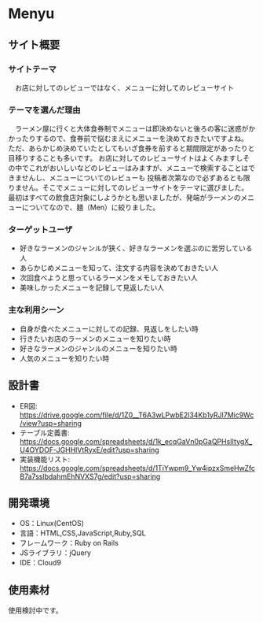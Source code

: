 # Menyu

## サイト概要
### サイトテーマ
　お店に対してのレビューではなく、メニューに対してのレビューサイト

### テーマを選んだ理由
　ラーメン屋に行くと大体食券制でメニューは即決めないと後ろの客に迷惑がかかったりするので、食券前で悩むまえにメニューを決めておきたいですよね。
ただ、あらかじめ決めていたとしてもいざ食券を前すると期間限定があったりと目移りすることも多いです。
お店に対してのレビューサイトはよくみますしその中でこれがおいしいなどのレビューはみますが、メニューで検索することはできませんし、メニューについてのレビューも
投稿者次第なので必ずあるとも限りません。そこでメニューに対してのレビューサイトをテーマに選びました。
最初はすべての飲食店対象にしようかとも思いましたが、発端がラーメンのメニューについてなので、麺（Men）に絞りました。

### ターゲットユーザ
- 好きなラーメンのジャンルが狭く、好きなラーメンを選ぶのに苦労している人
- あらかじめメニューを知って、注文する内容を決めておきたい人
- 次回食べようと思っているラーメンをメモしておきたい人
- 美味しかったメニューを記録して見返したい人

### 主な利用シーン
- 自身が食べたメニューに対しての記録、見返しをしたい時
- 行きたいお店のラーメンのメニューを知りたい時
- 好きなラーメンのジャンルのメニューを知りたい時
- 人気のメニューを知りたい時

## 設計書
- ER図: https://drive.google.com/file/d/1Z0__T6A3wLPwbE2l34Kb1yRJl7Mic9Wc/view?usp=sharing
- テーブル定義書: https://docs.google.com/spreadsheets/d/1k_ecqGaVn0pGaQPHsIItygX_U4OYDOF-JGHHlVtRyxE/edit?usp=sharing
- 実装機能リスト: https://docs.google.com/spreadsheets/d/1TiYwpm9_Yw4ipzxSmeHwZfcB7a7sslbdahmEhNVXS7g/edit?usp=sharing

## 開発環境
- OS：Linux(CentOS)
- 言語：HTML,CSS,JavaScript,Ruby,SQL
- フレームワーク：Ruby on Rails
- JSライブラリ：jQuery
- IDE：Cloud9

## 使用素材
 使用検討中です。
